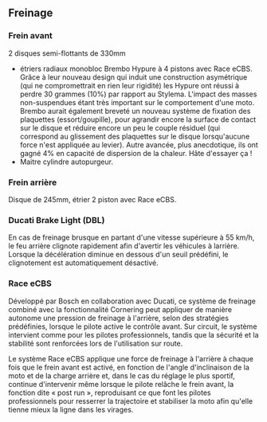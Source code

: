 ## Freinage

### Frein avant

2 disques semi-flottants de 330mm

- étriers radiaux monobloc Brembo Hypure à 4 pistons avec Race eCBS. Grâce à leur nouveau design qui induit une construction asymétrique (qui ne compromettrait en rien leur rigidité) les Hypure ont réussi à perdre 30 grammes (10%) par rapport au Stylema. L'impact des masses non-suspendues étant très important sur le comportement d'une moto. Brembo aurait également breveté un nouveau système de fixation des plaquettes (essort/goupille), pour agrandir encore la surface de contact sur le disque et réduire encore un peu le couple résiduel (qui correspond au glissement des plaquettes sur le disque lorsqu'aucune force n'est appliquée au levier). Autre avancée, plus anecdotique, ils ont gagné 4% en capacité de dispersion de la chaleur. Hâte d'essayer ça !
- Maitre cylindre autopurgeur.

### Frein arrière

Disque de 245mm, étrier 2 piston avec Race eCBS.

### Ducati Brake Light (DBL)

En cas de freinage brusque en partant d'une vitesse supérieure à 55 km/h, le feu arrière clignote rapidement afin d'avertir les véhicules à larrière. Lorsque la décélération diminue en dessous d'un seuil prédéfini, le clignotement est automatiquement désactivé.

### Race eCBS

Développé par Bosch en collaboration avec Ducati, ce système de freinage combiné avec la fonctionnalité Cornering peut appliquer de manière autonome une pression de freinage à l'arrière, selon des stratégies prédéfinies, lorsque le pilote active le contrôle avant. Sur circuit, le système intervient comme pour les pilotes professionnels, tandis que la sécurité et la stabilité sont renforcées lors de l'utilisation sur route.

Le système Race eCBS applique une force de freinage à l'arrière à chaque fois que le frein avant est activé, en fonction de l'angle d'inclinaison de la moto et de la charge arrière et, dans le cas du réglage le plus sportif, continue d'intervenir même lorsque le pilote relâche le frein avant, la fonction dite « post run », reproduisant ce que font les pilotes professionnels pour resserrer la trajectoire et stabiliser la moto afin qu'elle tienne mieux la ligne dans les virages.
